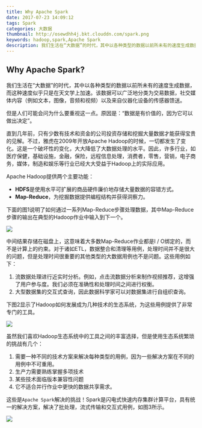 ```yaml
---
title: Why Apache Spark
date: 2017-07-23 14:09:12
tags: Spark
categories: 大数据
thumbnail: http://osewdhh4j.bkt.clouddn.com/spark.png
keywords: hadoop,spark,Apache Spark
description: 我们生活在“大数据”的时代，其中以各种类型的数据以前所未有的速度生成数据，而这种速度似乎只是在天文学上加速。该数据可以广泛地分类为交易数据，社交媒体内容（例如文本，图像，音频和视频）以及来自仪器化设备的传感器馈送。但是人们可能会问为什么要重视这一点。原因是：“数据是有价值的，因为它可以做出决定”。直到几年前，只有少数有技术和资金的公司投资存储和挖掘大量数据才能获得宝贵的见解。不过，雅虎在2009年开放Apache Hadoop的时候，一切都发生了变化。这是一个破坏性的变化，大大降低了大数据处理的水平。
---
```



## Why Apache Spark?

我们生活在“大数据”的时代，其中以各种类型的数据以前所未有的速度生成数据，而这种速度似乎只是在天文学上加速。该数据可以广泛地分类为交易数据，社交媒体内容（例如文本，图像，音频和视频）以及来自仪器化设备的传感器馈送。

但是人们可能会问为什么要重视这一点。原因是：“数据是有价值的，因为它可以做出决定”。

直到几年前，只有少数有技术和资金的公司投资存储和挖掘大量数据才能获得宝贵的见解。不过，雅虎在2009年开放Apache Hadoop的时候，一切都发生了变化。这是一个破坏性的变化，大大降低了大数据处理的水平。因此，许多行业，如医疗保健，基础设施，金融，保险，远程信息处理，消费者，零售，营销，电子商务，媒体，制造和娱乐等行业已经大大受益于Hadoop上的实际应用。

Apache Hadoop提供两个主要功能：

 - **HDFS**是使用水平可扩展的商品硬件廉价地存储大量数据的容错方式。
 - **Map-Reduce**，为挖掘数据提供编程结构并获得洞察力。

下面的图1说明了如何通过一系列Map-Reduce步骤处理数据，其中Map-Reduce步骤的输出在典型的Hadoop作业中输入到下一个。

![](http://osewdhh4j.bkt.clouddn.com/20170723135954.png)

中间结果存储在磁盘上，这意味着大多数Map-Reduce作业都是I / O绑定的，而不是计算上的约束。对于诸如ETL，数据整合和清理等用例，处理时间并不是很大的问题，但是处理时间很重要的其他类型的大数据用例也不是问题。这些用例如下：

 1. 流数据处理进行近实时分析。例如，点击流数据分析来制作视频推荐，这增强了用户参与度。我们必须在准确性和处理时间之间进行权衡。
 2. 大型数据集的交互式查询，因此数据科学家可以对数据集进行自组织查询。

下图2显示了Hadoop如何发展成为几种技术的生态系统，为这些用例提供了非常专门的工具。

![](http://osewdhh4j.bkt.clouddn.com/20170723140020.png)

虽然我们喜欢Hadoop生态系统中的工具之间的丰富选择，但是使用生态系统繁琐的挑战有几个：

 1. 需要一种不同的技术方案来解决每种类型的用例，因为一些解决方案在不同的用例中不可重用。
 2. 生产力需要熟练掌握多项技术
 3. 某些技术面临版本兼容性问题
 4. 它不适合并行作业中更快的数据共享需求。

这些是`Apache Spark`解决的挑战！Spark是闪电式快速内存集群计算平台，具有统一的解决方案，解决了批处理，流式传输和交互式用例，如图3所示。

![](http://osewdhh4j.bkt.clouddn.com/20170723140036.png)



